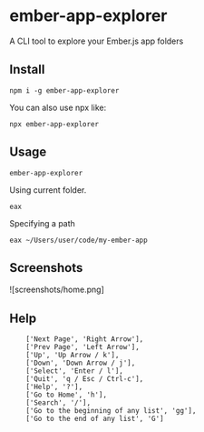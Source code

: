 # ember-app-explorer
A CLI tool to explore your Ember.js app folders

## Install
```
npm i -g ember-app-explorer

```

You can also use npx like:
```
npx ember-app-explorer
```

## Usage

```
ember-app-explorer
```

Using current folder.
```
eax 
```

Specifying a path
```
eax ~/Users/user/code/my-ember-app
```

## Screenshots
![screenshots/home.png]

## Help
```
    ['Next Page', 'Right Arrow'],
    ['Prev Page', 'Left Arrow'],
    ['Up', 'Up Arrow / k'],
    ['Down', 'Down Arrow / j'],
    ['Select', 'Enter / l'],
    ['Quit', 'q / Esc / Ctrl-c'],
    ['Help', '?'],
    ['Go to Home', 'h'],
    ['Search', '/'],
    ['Go to the beginning of any list', 'gg'],
    ['Go to the end of any list', 'G']
```


